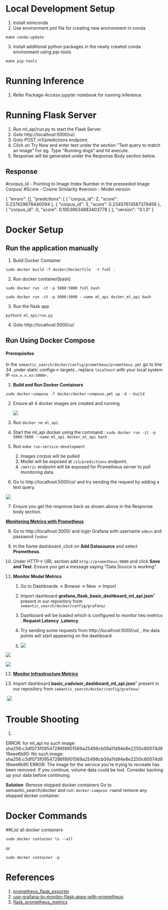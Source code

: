 # Local Development Setup

1. Install miniconda
2. Use environment.yml file for creating new environment in conda 

```
make conda-update
```

3. Install additional python packages in the newly created conda environment using pip-tools

```
make pip-tools
```

# Running Inference

1. Refer Package-Access jupyter notebook for running inference.

# Running Flask Server
1. Run ml_api/run.py to start the Flask Server.
2. Goto http://localhost:5000/ui/.
3. Goto POST /v1/predictions endpoint.
4. Click on Try Now and enter text under the section "Text query to match an image"
    For eg. Type "Running dogs" and hit execute.
5.   Response will be generated under the Response Body section below.

## Response

#corpus_id - Pointing to Image Index Number in the preseeded Image Corpus/
#Score - Cosine Similarity
#version - Model version

{
  "errors": [],
  "predictions": [
    {
      "corpus_id": 2,
      "score": 0.237429678440094
    },
    {
      "corpus_id": 3,
      "score": 0.23457613587379456
    },
    {
      "corpus_id": 0,
      "score": 0.19539634883403778
    }
  ],
  "version": "0.1.0"
}


# Docker Setup


## Run the application manually 
  1.  Build Docker Container

```
sudo docker build -f docker/Dockerfile  -t fsdl .
```

  2. Run docker container[bash]

``` 
sudo docker run -it -p 5000:5000 fsdl bash
```

```
sudo docker run -it -p 5000:5000 --name ml_api docker_ml_api bash
```

  3. Run the flask app

```
python3 ml_api/run.py
```
  4. Goto http://localhost:5000/ui/

## Run Using Docker Compose

#### Prerequisites 

In the ```semantic_search/docker/config/prometheus/prometheus.yml``` go to line 34 ,under static configs-> targets , replace ```localhost``` with your local system IP ```<xx.x.x.xx:5000>```.



  1. **Build and Run Docker Containers**
```
sudo docker-compose -f docker/docker-compose.yml up -d --build
```
2. Ensure all 4 docker images are created and running

   ![](./images/image_container_running.png)

  2. Run ```docker rm ml_api```

  2. Start the ml_api docker using the command : ```sudo docker run -it -p 5000:5000 --name ml_api docker_ml_api bash```

  2. Run ```make run-service-development```

     2. Images corpus will be pulled 
       2. Model will be exposed at ```/v1/predictions``` endpoint.
       2. ```/metric``` endpoint will be exposed for Prometheus server to pull monitoring data.

  2. Go to http://localhost:5000/ui/ and try sending the request by adding a  text query.

![](./images/inference.png)

7. Ensure you get the response back as shown above in the Response body section.

<u>**Monitoring Metrics with Prometheus**</u>

8. Go to http://localhost:3000/ and login Grafana with username ```admin``` and password ```foobar```
9. In the home dashboard ,click on **Add Datasource** and select **Prometheus**.
10. Under HTTP-> URL section add ```http://prometheus:9000``` and click **Save and Test**. Ensure you get a message saying "Data Source is working".

11. **Monitor Model Metrics**

    1. Go to Dashboards -> Browse -> New -> Import

    2. Import dashboard **grafana_flask_basic_dashboard_ml_api.json**" present in our repository from  ```semantic_search/docker/config/grafana/```

    3. Dashboard will be loaded which is configured to monitor two metrics : **Request Latency** ,**Latency**
    4. Try sending some requests from  http://localhost:5000/ui/ , the data points will start appearing on the dashboard
    5. ![](./images/grafana_import.png)

![](./images/grafana_import_1.png)

![](./images/grafana_flask_dashboard.png)

12. **<u>Monitor Infrastructure Metrics</u>**

2. Import dashboard **basic_cadvisor_dashboard_ml_api.json**" present in our repository from  ```semantic_search/docker/config/grafana/```

​	![](./images/grafana_cadvisor.png)

# Trouble Shooting

1. ```
ERROR: for ml_api  no such image: sha256:c3df073f09547286f8901569a25498cb09a11d94e8e2250c80074d916eee6b90: No such image: sha256:c3df073f09547286f8901569a25498cb09a11d94e8e2250c80074d916eee6b90
ERROR: The image for the service you're trying to recreate has been removed. If you continue, volume data could be lost. Consider backing up your data before continuing.



**Solution** :Remove stopped docker containers
Go to semantic_search/docker and run: ```docker-compose rm```and remove any stopped docker container.



# Docker Commands

##List all docker containers
```
sudo docker container ls --all
```
or
```
sudo docker container -p
```



# References

1. [prometheus_flask_exporter](https://github.com/rycus86/prometheus_flask_exporter)
2. [use-grafana-to-monitor-flask-apps-with-prometheus](https://www.metricfire.com/blog/use-grafana-to-monitor-flask-apps-with-prometheus/)
3. [flask_prometheus_metrics](https://github.com/pilosus/flask_prometheus_metrics)

